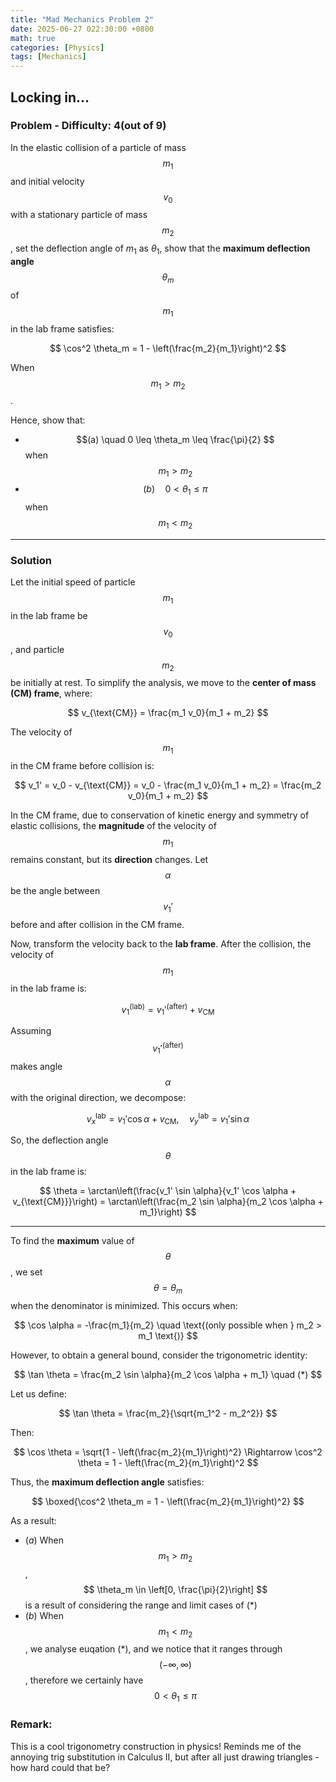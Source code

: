 ```yaml
---
title: "Mad Mechanics Problem 2"
date: 2025-06-27 022:30:00 +0800
math: true
categories: [Physics]
tags: [Mechanics]
---
```


## Locking in...

### Problem - Difficulty: 4(out of 9)

In the elastic collision of a particle of mass $$ m_1 $$ and initial velocity $$ v_0 $$ with a stationary particle of mass $$ m_2 $$, set the deflection angle of $m_1$ as $\theta_1$, show that the **maximum deflection angle** $$ \theta_m $$ of $$ m_1 $$ in the lab frame satisfies:

$$
\cos^2 \theta_m = 1 - \left(\frac{m_2}{m_1}\right)^2
$$

When $$ m_1 > m_2 $$.<br>

Hence, show that:
- $$(a) \quad 0 \leq \theta_m \leq \frac{\pi}{2} $$ when $$ m_1 > m_2 $$
- $$(b) \quad 0 < \theta_1 \leq \pi $$ when $$ m_1 < m_2 $$

---

### Solution

Let the initial speed of particle $$ m_1 $$ in the lab frame be $$ v_0 $$, and particle $$ m_2 $$ be initially at rest. To simplify the analysis, we move to the **center of mass (CM) frame**, where:

$$
v_{\text{CM}} = \frac{m_1 v_0}{m_1 + m_2}
$$

The velocity of $$ m_1 $$ in the CM frame before collision is:

$$
v_1' = v_0 - v_{\text{CM}} = v_0 - \frac{m_1 v_0}{m_1 + m_2} = \frac{m_2 v_0}{m_1 + m_2}
$$

In the CM frame, due to conservation of kinetic energy and symmetry of elastic collisions, the **magnitude** of the velocity of $$ m_1 $$ remains constant, but its **direction** changes. Let $$ \alpha $$ be the angle between $$ v_1' $$ before and after collision in the CM frame.

Now, transform the velocity back to the **lab frame**. After the collision, the velocity of $$ m_1 $$ in the lab frame is:

$$
v_1^{\text{(lab)}} = v_1'^{\text{(after)}} + v_{\text{CM}}
$$

Assuming $$ v_1'^{\text{(after)}} $$ makes angle $$ \alpha $$ with the original direction, we decompose:

$$
v_{x}^{\text{lab}} = v_1' \cos \alpha + v_{\text{CM}}, \quad
v_{y}^{\text{lab}} = v_1' \sin \alpha
$$

So, the deflection angle $$ \theta $$ in the lab frame is:

$$
\theta = \arctan\left(\frac{v_1' \sin \alpha}{v_1' \cos \alpha + v_{\text{CM}}}\right)
= \arctan\left(\frac{m_2 \sin \alpha}{m_2 \cos \alpha + m_1}\right)
$$

---

To find the **maximum** value of $$ \theta $$, we set $$ \theta = \theta_m $$ when the denominator is minimized. This occurs when:

$$
\cos \alpha = -\frac{m_1}{m_2}
\quad \text{(only possible when } m_2 > m_1 \text{)}
$$

However, to obtain a general bound, consider the trigonometric identity:

$$
\tan \theta = \frac{m_2 \sin \alpha}{m_2 \cos \alpha + m_1} \quad (*)
$$

Let us define:

$$
\tan \theta = \frac{m_2}{\sqrt{m_1^2 - m_2^2}}
$$

Then:

$$
\cos \theta = \sqrt{1 - \left(\frac{m_2}{m_1}\right)^2}
\Rightarrow \cos^2 \theta = 1 - \left(\frac{m_2}{m_1}\right)^2
$$

Thus, the **maximum deflection angle** satisfies:

$$
\boxed{\cos^2 \theta_m = 1 - \left(\frac{m_2}{m_1}\right)^2}
$$

As a result:
- $(a)$ When $$ m_1 > m_2 $$, $$ \theta_m \in \left[0, \frac{\pi}{2}\right] $$ is a result of considering the range and limit cases of $(*)$
- $(b)$ When $$ m_1 < m_2 $$, we analyse euqation $(*)$, and we notice that it ranges through $$(- \infty,\infty)$$, therefore we certainly have $$0 < \theta_1 \leq \pi $$


### Remark:

This is a cool trigonometry construction in physics! Reminds me of the annoying trig substitution in Calculus II, but after all just drawing triangles - how hard could that be?